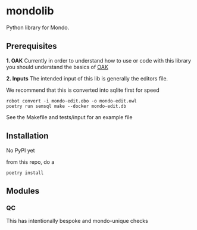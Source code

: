 # mondolib
Python library for Mondo.

## Prerequisites
**1. OAK**
Currently in order to understand how to use or code with this library you should understand the basics of [OAK](https://incatools.github.io/ontology-access-kit/)

**2. Inputs**
The intended input of this lib is generally the editors file.

We recommend that this is converted into sqlite first for speed

```
robot convert -i mondo-edit.obo -o mondo-edit.owl
poetry run semsql make --docker mondo-edit.db
```

See the Makefile and tests/input for an example file

## Installation

No PyPI yet

from this repo, do a 

```
poetry install
```

## Modules
### QC
This has intentionally bespoke and mondo-unique checks
